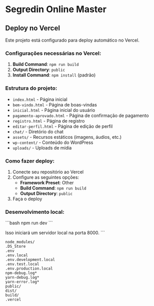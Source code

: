 # Segredin Online Master

## Deploy no Vercel

Este projeto está configurado para deploy automático no Vercel.

### Configurações necessárias no Vercel:

1. **Build Command**: `npm run build`
2. **Output Directory**: `public`
3. **Install Command**: `npm install` (padrão)

### Estrutura do projeto:

- `index.html` - Página inicial
- `bem-vindo.html` - Página de boas-vindas
- `inicial.html` - Página inicial do usuário
- `pagamento-aprovado.html` - Página de confirmação de pagamento
- `registro.html` - Página de registro
- `editar-perfil.html` - Página de edição de perfil
- `chat/` - Diretório do chat
- `assets/` - Recursos estáticos (imagens, áudios, etc.)
- `wp-content/` - Conteúdo do WordPress
- `uploads/` - Uploads de mídia

### Como fazer deploy:

1. Conecte seu repositório ao Vercel
2. Configure as seguintes opções:
   - **Framework Preset**: Other
   - **Build Command**: `npm run build`
   - **Output Directory**: `public`
3. Faça o deploy

### Desenvolvimento local:

\`\`\`bash
npm run dev
\`\`\`

Isso iniciará um servidor local na porta 8000.
\`\`\`

```plaintext file=".gitignore"
node_modules/
.DS_Store
.env
.env.local
.env.development.local
.env.test.local
.env.production.local
npm-debug.log*
yarn-debug.log*
yarn-error.log*
public/
dist/
build/
.vercel
